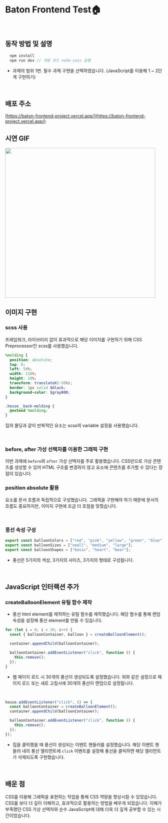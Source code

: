 # Baton Frontend Test🏠

<br />

## 동작 방법 및 설명

```js
  npm install
  npm run dev // 개발 모드 node-sass 실행
```

- 과제의 범위 1번. 필수 과제 구현을 선택하였습니다. (JavaScript를 이용해 1 ~ 2단계 구현하기)

<br />

## 배포 주소

[https://baton-frontend-project.vercel.app/](https://baton-frontend-project.vercel.app/)

## 시연 GIF

<img src="https://github.com/h-alex2/baton-frontend-project/assets/84281505/fe0afcf7-cdde-46a7-821e-cdf4d819758f" align="center" width=480>

<br />

## 이미지 구현

### scss 사용

프레임워크, 라이브러리 없이 효과적으로 해당 이미지를 구현하기 위해 CSS Preprocessor인 scss를 사용했습니다.

```scss
%molding {
  position: absolute;
  top: 0;
  left: 50%;
  width: 110%;
  height: 10%;
  transform: translateX(-50%);
  border: 1px solid $black;
  background-color: $gray800;
}

.house__back-molding {
  @extend %molding;
}
```

집의 몰딩과 같이 반복적인 요소는 scss의 variable 설정을 사용했습니다.

<br />

### before, after 가상 선택자를 이용한 그래픽 구현

이번 과제에 `before`와 `after` 가상 선택자를 주로 활용했습니다. CSS만으로 가상 콘텐츠를 생성할 수 있어 HTML 구조를 변경하지 않고 요소에 콘텐츠를 추가할 수 있다는 장점이 있습니다.

### position absolute 활용

요소를 문서 흐름과 독립적으로 구성했습니다. 그래픽을 구현해야 하기 때문에 문서의 흐름도 중요하지만, 이미지 구현에 조금 더 초점을 맞췄습니다.

<br />

### 풍선 속성 구성

```js
export const balloonColors = ["red", "pink", "yellow", "green", "blue"];
export const balloonSizes = ["small", "medium", "large"];
export const balloonShapes = ["basic", "heart", "bear"];
```

- 풍선은 5가지의 색상, 3가지의 사이즈, 3가지의 형태로 구성됩니다.

<br />

## JavaScript 인터랙션 추가

### createBalloonElement 유틸 함수 제작

- 풍선 html element를 제작하는 유틸 함수를 제작했습니다. 해당 함수를 통해 랜덤 속성을 설정해 풍선 element를 만들 수 있습니다.

```js
for (let i = 0; i < 30; i++) {
  const { balloonContainer, balloon } = createBalloonElement();

  container.appendChild(balloonContainer);

  balloonContainer.addEventListener("click", function () {
    this.remove();
  });
}
```

- 웹 페이지 로드 시 30개의 풍선이 생성되도록 설정했습니다. 위와 같은 설정으로 페이지 로드 또는 새로 고침시에 30개의 풍선이 랜덤으로 설정됩니다.

<br />

```js
house.addEventListener("click", () => {
  const balloonContainer = createBalloonElement();
  container.appendChild(balloonContainer);

  balloonContainer.addEventListener("click", function () {
    this.remove();
  });
});
```

- 집을 클릭했을 때 풍선이 생성되는 이벤트 핸들러를 설정했습니다. 해당 이벤트 핸들러 내의 풍선 엘리먼트에 `click` 이벤트를 설정해 풍선을 클릭하면 해당 엘리먼트가 삭제되도록 구현했습니다.

<br />

## 배운 점

CSS를 이용해 그래픽을 표현하는 작업을 통해 CSS 역량을 향상시킬 수 있었습니다. CSS를 보다 더 깊이 이해하고, 효과적으로 활용하는 방법을 배우게 되었습니다.
이해가 부족했던 CSS 가상 선택자와 순수 JavaScript에 대해 더욱 더 깊게 공부할 수 있는 시간이었습니다.
